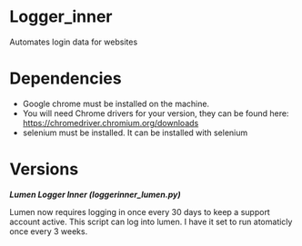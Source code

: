 # Logger_inner
Automates login data for websites

# Dependencies
* Google chrome must be installed on the machine.
* You will need Chrome drivers for your version, they can be found here: https://chromedriver.chromium.org/downloads
* selenium must be installed. It can be installed with selenium

# Versions
***Lumen Logger Inner (loggerinner_lumen.py)***

Lumen now requires logging in once every 30 days to keep a support account active. This script can log into lumen. I have it set to run atomaticly once every 3 weeks.
